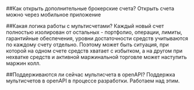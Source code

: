 ##Как открыть дополнительные брокерские счета?
Открыть счета можно через мобильное приложение

##Какая логика работы с мультисчетами?
Каждый новый счет полностью изолирован от остальных - портфолио, операции, лимиты, гарантийные обеспечения, уровни достаточности средств учитываются по каждому счету отдельно. Поэтому может быть ситуация, при которой на одном счете средств хватает с избытком, а на другом при нехватке средств и активной маржинальной торговле может наступить маржин колл. 

##Поддерживаются ли сейчас мультисчета в openAPI?
Поддержка мультисчетов в openAPI в процессе разработки. Работаем над этим.

